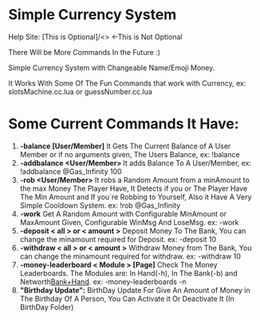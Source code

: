 # Simple Currency System
Help Site: [This is Optional]/<> <-This is Not Optional

There Will be More Commands In the Future :)

Simple Currency System with Changeable Name/Emoji Money.

It Works With Some Of The Fun Commands that work with Currency, ex: slotsMachine.cc.lua or guessNumber.cc.lua

# Some Current Commands It Have:
1. **-balance [User/Member]**
   It Gets The Current Balance of A User Member or if no arguments given, The Users Balance, ex: !balance
1. **-addbalance <User/Member> <Amount>** 
   It adds Balance To A User/Member, ex: !addbalance @Gas_Infinity 100
1. **-rob <User/Member>** 
   It robs a Random Amount from a minAmount to the max Money The Player Have, It Detects if you or The Player Have The Min Amount and If you`re Robbing to Yourself, Also it Have A Very Simple         Cooldown System. ex: !rob @Gas_Infinity
1. **-work** 
   Get A Random Amount with Configurable MinAmount or MaxAmount Given, Configurable WinMsg And LoseMsg. ex: -work
1. **-deposit < all > or < amount >** 
   Deposit Money To The Bank, You can change the minamount required for Deposit. ex: -deposit 10
1. **-withdraw < all > or < amount >** 
   Withdraw Money from The Bank, You can change the minamount required for withdraw. ex: -withdraw 10
1. **-money-leaderboard < Module > [Page]** 
   Check The Money Leaderboards. The Modules are: In Hand(-h), In The Bank(-b) and Networth[Bank+Hand](-n). ex: -money-leaderboards -n
1. **"Birthday Update":**
   BirthDay Update For Give An Amount of Money in The Birthday Of A Person, You Can Activate it Or Deactivate It (In BirthDay Folder)
